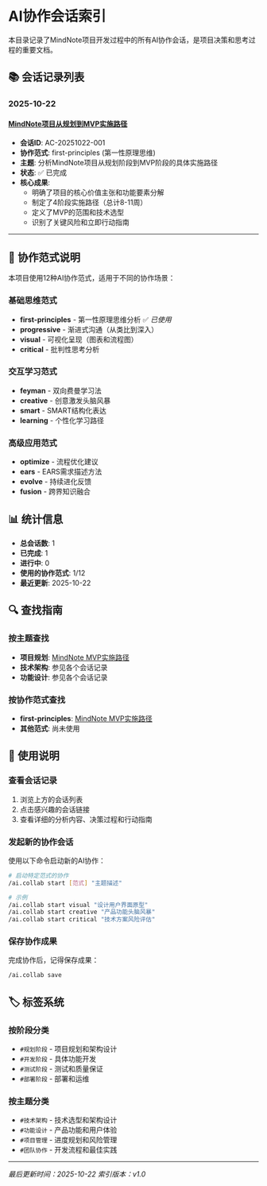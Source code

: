 # AI协作会话索引

本目录记录了MindNote项目开发过程中的所有AI协作会话，是项目决策和思考过程的重要文档。

## 📚 会话记录列表

### 2025-10-22

#### [MindNote项目从规划到MVP实施路径](20251022-mindnote-mvp-implementation-path.md)

- **会话ID**: AC-20251022-001
- **协作范式**: first-principles (第一性原理思维)
- **主题**: 分析MindNote项目从规划阶段到MVP阶段的具体实施路径
- **状态**: ✅ 已完成
- **核心成果**:
  - 明确了项目的核心价值主张和功能要素分解
  - 制定了4阶段实施路径（总计8-11周）
  - 定义了MVP的范围和技术选型
  - 识别了关键风险和立即行动指南

---

## 🎯 协作范式说明

本项目使用12种AI协作范式，适用于不同的协作场景：

### 基础思维范式

- **first-principles** - 第一性原理思维分析 ✅ _已使用_
- **progressive** - 渐进式沟通（从类比到深入）
- **visual** - 可视化呈现（图表和流程图）
- **critical** - 批判性思考分析

### 交互学习范式

- **feyman** - 双向费曼学习法
- **creative** - 创意激发头脑风暴
- **smart** - SMART结构化表达
- **learning** - 个性化学习路径

### 高级应用范式

- **optimize** - 流程优化建议
- **ears** - EARS需求描述方法
- **evolve** - 持续进化反馈
- **fusion** - 跨界知识融合

## 📊 统计信息

- **总会话数**: 1
- **已完成**: 1
- **进行中**: 0
- **使用的协作范式**: 1/12
- **最近更新**: 2025-10-22

## 🔍 查找指南

### 按主题查找

- **项目规划**: [MindNote MVP实施路径](20251022-mindnote-mvp-implementation-path.md)
- **技术架构**: 参见各个会话记录
- **功能设计**: 参见各个会话记录

### 按协作范式查找

- **first-principles**: [MindNote MVP实施路径](20251022-mindnote-mvp-implementation-path.md)
- **其他范式**: 尚未使用

## 📝 使用说明

### 查看会话记录

1. 浏览上方的会话列表
2. 点击感兴趣的会话链接
3. 查看详细的分析内容、决策过程和行动指南

### 发起新的协作会话

使用以下命令启动新的AI协作：

```bash
# 启动特定范式的协作
/ai.collab start [范式] "主题描述"

# 示例
/ai.collab start visual "设计用户界面原型"
/ai.collab start creative "产品功能头脑风暴"
/ai.collab start critical "技术方案风险评估"
```

### 保存协作成果

完成协作后，记得保存成果：

```bash
/ai.collab save
```

## 🏷️ 标签系统

### 按阶段分类

- `#规划阶段` - 项目规划和架构设计
- `#开发阶段` - 具体功能开发
- `#测试阶段` - 测试和质量保证
- `#部署阶段` - 部署和运维

### 按主题分类

- `#技术架构` - 技术选型和架构设计
- `#功能设计` - 产品功能和用户体验
- `#项目管理` - 进度规划和风险管理
- `#团队协作` - 开发流程和最佳实践

---

_最后更新时间：2025-10-22_ _索引版本：v1.0_
